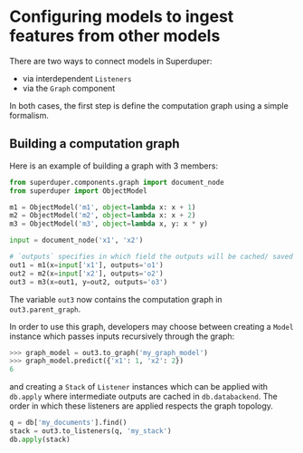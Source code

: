 # Configuring models to ingest features from other models

There are two ways to connect models in Superduper:

- via interdependent `Listeners`
- via the `Graph` component

In both cases, the first step is define the computation graph using 
a simple formalism.

## Building a computation graph

Here is an example of building a graph with 3 members:

```python
from superduper.components.graph import document_node
from superduper import ObjectModel

m1 = ObjectModel('m1', object=lambda x: x + 1)
m2 = ObjectModel('m2', object=lambda x: x + 2)
m3 = ObjectModel('m3', object=lambda x, y: x * y)

input = document_node('x1', 'x2')

# `outputs` specifies in which field the outputs will be cached/ saved
out1 = m1(x=input['x1'], outputs='o1')
out2 = m2(x=input['x2'], outputs='o2')
out3 = m3(x=out1, y=out2, outputs='o3')
```

The variable `out3` now contains the computation graph in `out3.parent_graph`.

In order to use this graph, developers may choose between creating a `Model`
instance which passes inputs recursively through the graph:

```python
>>> graph_model = out3.to_graph('my_graph_model')
>>> graph_model.predict({'x1': 1, 'x2': 2})
6
```

and creating a `Stack` of `Listener` instances which can be applied with `db.apply`
where intermediate outputs are cached in `db.databackend`.
The order in which these listeners are applied respects 
the graph topology.

```python
q = db['my_documents'].find()
stack = out3.to_listeners(q, 'my_stack')
db.apply(stack)
```
